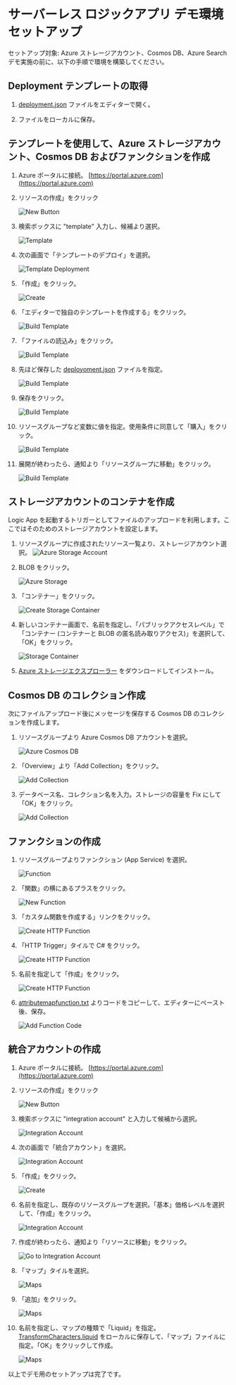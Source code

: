# サーバーレス ロジックアプリ デモ環境セットアップ

セットアップ対象:  Azure ストレージアカウント、Cosmos DB、Azure Search
デモ実施の前に、以下の手順で環境を構築してください。

## Deployment テンプレートの取得

1. [deployment.json](deployment.json) ファイルをエディターで開く。

1. ファイルをローカルに保存。

## テンプレートを使用して、Azure ストレージアカウント、Cosmos DB およびファンクションを作成
1. Azure ポータルに接続。 [https://portal.azure.com](https://portal.azure.com)
1. リソースの作成」をクリック

    ![New Button](images/new_button.png "New Button")

1. 検索ボックスに "template" 入力し、候補より選択。

    ![Template](images/template_search.png "Template")

1. 次の画面で「テンプレートのデプロイ」を選択。

    ![Template Deployment](images/template_deployment_results.png "Template Deployment")

1. 「作成」をクリック。

    ![Create](images/create.png "Create")

1. 「エディターで独自のテンプレートを作成する」をクリック。

    ![Build Template](images/template_build.png "Build Template")

1. 「ファイルの読込み」をクリック。

    ![Build Template](images/template_load_file.png "Build Template")

1. 先ほど保存した [deployoment.json](deployment.json) ファイルを指定。

    ![Build Template](images/template_json.png "Build Template")

1. 保存をクリック。

    ![Build Template](images/template_save.png "Build Template")

1. リソースグループなど変数に値を指定。使用条件に同意して「購入」をクリック。

    ![Build Template](images/template_settings.png "Build Template")

1. 展開が終わったら、通知より「リソースグループに移動」をクリック。

    ![Build Template](images/template_goto_resource.png "Build Template")

## ストレージアカウントのコンテナを作成

Logic App を起動するトリガーとしてファイルのアップロードを利用します。ここではそのためのストレージアカウントを設定します。

1. リソースグループに作成されたリソース一覧より、ストレージアカウント選択。
    ![Azure Storage Account](images/storage_account.png "Azure Storage Account")

1. BLOB をクリック。

    ![Azure Storage](images/storage_blob.png "Azure Storage")

1. 「コンテナー」をクリック。

    ![Create Storage Container](images/add_container.png "Create Storage Container")

1. 新しいコンテナー画面で、名前を指定し、「パブリックアクセスレベル」で「コンテナー (コンテナーと BLOB の匿名読み取りアクセス)」を選択して、「OK」をクリック。

    ![Storage Container](images/new_container.png "Create Storage Container")

1. [Azure ストレージエクスプローラー](https://azure.microsoft.com/en-us/features/storage-explorer/) をダウンロードしてインストール。

## Cosmos DB のコレクション作成

次にファイルアップロード後にメッセージを保存する Cosmos DB のコレクションを作成します。

1. リソースグループより Azure Cosmos DB アカウントを選択。

    ![Azure Cosmos DB](images/azure_cosmosdb.png "Azure Cosmos DB")

1. 「Overview」より「Add Collection」をクリック。

    ![Add Collection](images/add_collection.png "Add Collection")

1. データベース名、コレクション名を入力。ストレージの容量を Fix にして「OK」をクリック。

    ![Add Collection](images/new_collection.png "Add Collection")

## ファンクションの作成

1. リソースグループよりファンクション (App Service) を選択。

    ![Function](images/function.png "Function")

1. 「関数」の横にあるプラスをクリック。

    ![New Function](images/new_function.png "New Function")

1. 「カスタム関数を作成する」リンクをクリック。

    ![Create HTTP Function](images/create_your_own_function.png "Create HTTP Function")

1. 「HTTP Trigger」タイルで C# をクリック。

    ![Create HTTP Function](images/function_http_trigger.png "Create HTTP Function")

1. 名前を指定して「作成」をクリック。

    ![Create HTTP Function](images/function_properties.png "Create HTTP Function")

1. [attributemapfunction.txt](setup_data/attributemapfunction.txt) よりコードをコピーして、エディターにペースト後、保存。

    ![Add Function Code](images/function_code.png "Add Function Code")

## 統合アカウントの作成

1. Azure ポータルに接続。 [https://portal.azure.com](https://portal.azure.com)
1. リソースの作成」をクリック

    ![New Button](images/new_button.png "New Button")

1. 検索ボックスに "integration account" と入力して候補から選択。

    ![Integration Account](images/integration_account_save.png "Integration Account")

1. 次の画面で「統合アカウント」を選択。

    ![Integration Account](images/logic_app_integration_account_result.png "Integration Account")

1. 「作成」をクリック。

    ![Create](images/create.png "Create")

1. 名前を指定し、既存のリソースグループを選択。「基本」価格レベルを選択して、「作成」をクリック。

    ![Integration Account](images/logic_app_new_integration_account.png "Integration Account")

1. 作成が終わったら、通知より「リソースに移動」をクリック。

    ![Go to Integration Account](images/integration_account_goto.png "Go to Integration Account")

1. 「マップ」タイルを選択。

    ![Maps](images/integration_account_maps.png "Maps")

1. 「追加」をクリック。

    ![Maps](images/integration_account_add_maps.png "Maps")

1. 名前を指定し、マップの種類で「Liquid」を指定。[TransformCharacters.liquid](setup_data/TransformCharacters.liquid) をローカルに保存して、「マップ」ファイルに指定。「OK」をクリックして作成。
   
    ![Maps](images/integration_account_add_liquid.png "Maps")

以上でデモ用のセットアップは完了です。
